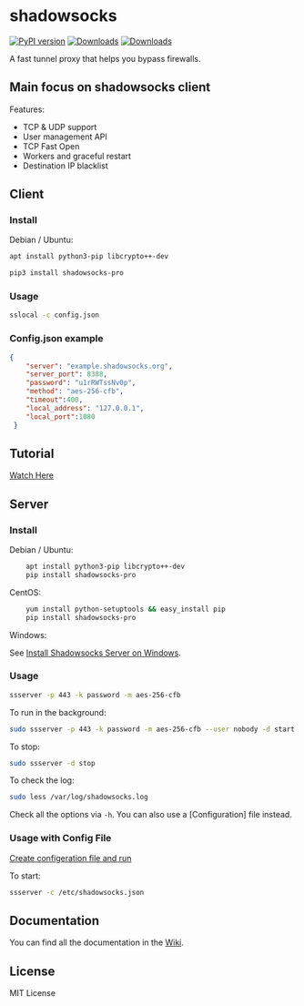 shadowsocks
===========

 [![PyPI version](https://badge.fury.io/py/shadowsocks-pro.svg)](https://pypi.org/project/shadowsocks-pro/)
 [![Downloads](https://pepy.tech/badge/shadowsocks-pro/month)](https://pepy.tech/project/shadowsocks-pro)
 [![Downloads](https://static.pepy.tech/personalized-badge/shadowsocks-pro?period=total&units=international_system&left_color=green&right_color=blue&left_text=Total%20Downloads)](https://pepy.tech/project/shadowsocks-pro)

A fast tunnel proxy that helps you bypass firewalls.

## Main focus on shadowsocks client

Features:
- TCP & UDP support
- User management API
- TCP Fast Open
- Workers and graceful restart
- Destination IP blacklist


Client
------

### Install

Debian / Ubuntu:
```sh
apt install python3-pip libcrypto++-dev
```
```sh
pip3 install shadowsocks-pro
```
### Usage
```sh
sslocal -c config.json
```

### Config.json example
```json
{
    "server": "example.shadowsocks.org",
    "server_port": 8388,
    "password": "u1rRWTssNv0p",
    "method": "aes-256-cfb",
    "timeout":400,
    "local_address": "127.0.0.1",
    "local_port":1080
 }
 ```

## Tutorial
[Watch Here](https://youtu.be/sRarEzteWRE)

Server
------

### Install

Debian / Ubuntu:
```sh
    apt install python3-pip libcrypto++-dev
    pip install shadowsocks-pro
```
CentOS:
```sh
    yum install python-setuptools && easy_install pip
    pip install shadowsocks-pro
```
Windows:

See [Install Shadowsocks Server on Windows](https://github.com/shadowsocks/shadowsocks/wiki/Install-Shadowsocks-Server-on-Windows).

### Usage
```sh
ssserver -p 443 -k password -m aes-256-cfb
```
To run in the background:
```sh
sudo ssserver -p 443 -k password -m aes-256-cfb --user nobody -d start
```
To stop:
```sh
sudo ssserver -d stop
```
To check the log:
```sh
sudo less /var/log/shadowsocks.log
```
Check all the options via `-h`. You can also use a [Configuration] file
instead.

### Usage with Config File

[Create configeration file and run](https://github.com/shadowsocks/shadowsocks/wiki/Configuration-via-Config-File)

To start:
```sh
ssserver -c /etc/shadowsocks.json
```

Documentation
-------------

You can find all the documentation in the [Wiki](https://github.com/shadowsocks/shadowsocks/wiki).

License
-------

MIT License
